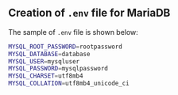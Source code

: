## Creation of `.env` file for MariaDB
The sample of `.env` file is shown below:

```bash
MYSQL_ROOT_PASSWORD=rootpassword
MYSQL_DATABASE=database
MYSQL_USER=mysqluser
MYSQL_PASSWORD=mysqlpassword
MYSQL_CHARSET=utf8mb4
MYSQL_COLLATION=utf8mb4_unicode_ci
```
